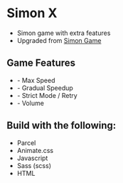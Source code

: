 <link rel="stylesheet" href="https://cdnjs.cloudflare.com/ajax/libs/font-awesome/5.15.1/css/all.min.css" />

# Simon X
- Simon game with extra features
- Upgraded from [Simon Game](https://github.com/eskaine/simon_game)

## Game Features

- <i class="fas fa-angle-double-up"></i> - Max Speed
- <i class="fas fa-angle-up toggleOff"></i> - Gradual Speedup
- <i class="fas fa-redo"></i> - Strict Mode / Retry
- <i class="fas fa-volume-up"></i> - Volume

## Build with the following:
- Parcel
- Animate.css
- Javascript
- Sass (scss)
- HTML
